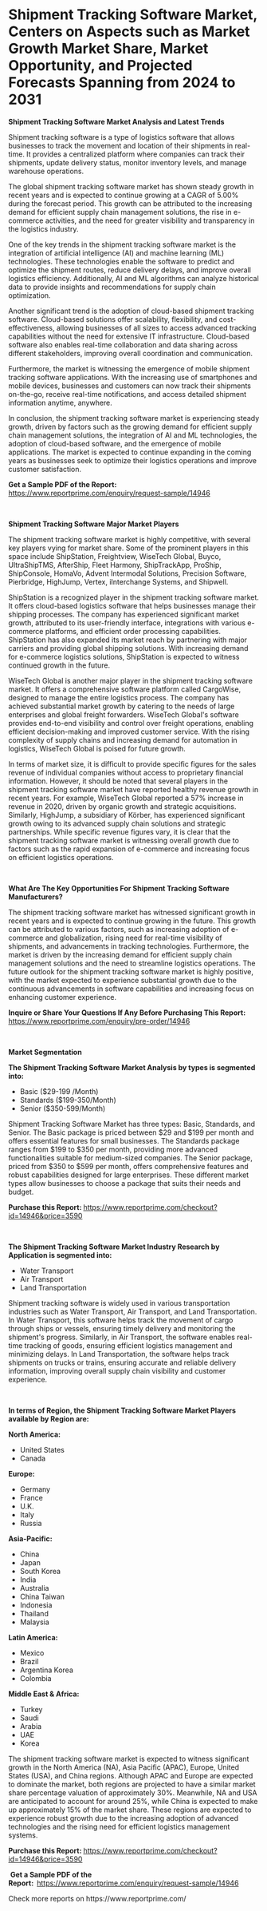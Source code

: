<p><h1>Shipment Tracking Software Market, Centers on Aspects such as Market Growth Market Share, Market Opportunity, and Projected Forecasts Spanning from 2024 to 2031</h1></p><p><strong>Shipment Tracking Software Market Analysis and Latest Trends</strong></p>
<p><p>Shipment tracking software is a type of logistics software that allows businesses to track the movement and location of their shipments in real-time. It provides a centralized platform where companies can track their shipments, update delivery status, monitor inventory levels, and manage warehouse operations.</p><p>The global shipment tracking software market has shown steady growth in recent years and is expected to continue growing at a CAGR of 5.00% during the forecast period. This growth can be attributed to the increasing demand for efficient supply chain management solutions, the rise in e-commerce activities, and the need for greater visibility and transparency in the logistics industry.</p><p>One of the key trends in the shipment tracking software market is the integration of artificial intelligence (AI) and machine learning (ML) technologies. These technologies enable the software to predict and optimize the shipment routes, reduce delivery delays, and improve overall logistics efficiency. Additionally, AI and ML algorithms can analyze historical data to provide insights and recommendations for supply chain optimization.</p><p>Another significant trend is the adoption of cloud-based shipment tracking software. Cloud-based solutions offer scalability, flexibility, and cost-effectiveness, allowing businesses of all sizes to access advanced tracking capabilities without the need for extensive IT infrastructure. Cloud-based software also enables real-time collaboration and data sharing across different stakeholders, improving overall coordination and communication.</p><p>Furthermore, the market is witnessing the emergence of mobile shipment tracking software applications. With the increasing use of smartphones and mobile devices, businesses and customers can now track their shipments on-the-go, receive real-time notifications, and access detailed shipment information anytime, anywhere.</p><p>In conclusion, the shipment tracking software market is experiencing steady growth, driven by factors such as the growing demand for efficient supply chain management solutions, the integration of AI and ML technologies, the adoption of cloud-based software, and the emergence of mobile applications. The market is expected to continue expanding in the coming years as businesses seek to optimize their logistics operations and improve customer satisfaction.</p></p>
<p><strong>Get a Sample PDF of the Report:&nbsp;</strong> <a href="https://www.reportprime.com/enquiry/request-sample/14946">https://www.reportprime.com/enquiry/request-sample/14946</a></p>
<p>&nbsp;</p>
<p><strong>Shipment Tracking Software Major Market Players</strong></p>
<p><p>The shipment tracking software market is highly competitive, with several key players vying for market share. Some of the prominent players in this space include ShipStation, Freightview, WiseTech Global, Buyco, UltraShipTMS, AfterShip, Fleet Harmony, ShipTrackApp, ProShip, ShipConsole, HomaVo, Advent Intermodal Solutions, Precision Software, Pierbridge, HighJump, Vertex, iInterchange Systems, and Shipwell. </p><p>ShipStation is a recognized player in the shipment tracking software market. It offers cloud-based logistics software that helps businesses manage their shipping processes. The company has experienced significant market growth, attributed to its user-friendly interface, integrations with various e-commerce platforms, and efficient order processing capabilities. ShipStation has also expanded its market reach by partnering with major carriers and providing global shipping solutions. With increasing demand for e-commerce logistics solutions, ShipStation is expected to witness continued growth in the future.</p><p>WiseTech Global is another major player in the shipment tracking software market. It offers a comprehensive software platform called CargoWise, designed to manage the entire logistics process. The company has achieved substantial market growth by catering to the needs of large enterprises and global freight forwarders. WiseTech Global's software provides end-to-end visibility and control over freight operations, enabling efficient decision-making and improved customer service. With the rising complexity of supply chains and increasing demand for automation in logistics, WiseTech Global is poised for future growth.</p><p>In terms of market size, it is difficult to provide specific figures for the sales revenue of individual companies without access to proprietary financial information. However, it should be noted that several players in the shipment tracking software market have reported healthy revenue growth in recent years. For example, WiseTech Global reported a 57% increase in revenue in 2020, driven by organic growth and strategic acquisitions. Similarly, HighJump, a subsidiary of Körber, has experienced significant growth owing to its advanced supply chain solutions and strategic partnerships. While specific revenue figures vary, it is clear that the shipment tracking software market is witnessing overall growth due to factors such as the rapid expansion of e-commerce and increasing focus on efficient logistics operations.</p></p>
<p>&nbsp;</p>
<p><strong>What Are The Key Opportunities For Shipment Tracking Software Manufacturers?</strong></p>
<p><p>The shipment tracking software market has witnessed significant growth in recent years and is expected to continue growing in the future. This growth can be attributed to various factors, such as increasing adoption of e-commerce and globalization, rising need for real-time visibility of shipments, and advancements in tracking technologies. Furthermore, the market is driven by the increasing demand for efficient supply chain management solutions and the need to streamline logistics operations. The future outlook for the shipment tracking software market is highly positive, with the market expected to experience substantial growth due to the continuous advancements in software capabilities and increasing focus on enhancing customer experience.</p></p>
<p><strong>Inquire or Share Your Questions If Any Before Purchasing This Report:</strong> <a href="https://www.reportprime.com/enquiry/pre-order/14946">https://www.reportprime.com/enquiry/pre-order/14946</a></p>
<p>&nbsp;</p>
<p><strong>Market Segmentation</strong></p>
<p><strong>The Shipment Tracking Software Market Analysis by types is segmented into:</strong></p>
<p><ul><li>Basic ($29-199 /Month)</li><li>Standards ($199-350/Month)</li><li>Senior ($350-599/Month)</li></ul></p>
<p><p>Shipment Tracking Software Market has three types: Basic, Standards, and Senior. The Basic package is priced between $29 and $199 per month and offers essential features for small businesses. The Standards package ranges from $199 to $350 per month, providing more advanced functionalities suitable for medium-sized companies. The Senior package, priced from $350 to $599 per month, offers comprehensive features and robust capabilities designed for large enterprises. These different market types allow businesses to choose a package that suits their needs and budget.</p></p>
<p><strong>Purchase this Report:&nbsp;</strong><a href="https://www.reportprime.com/checkout?id=14946&price=3590">https://www.reportprime.com/checkout?id=14946&price=3590</a></p>
<p>&nbsp;</p>
<p><strong>The Shipment Tracking Software Market Industry Research by Application is segmented into:</strong></p>
<p><ul><li>Water Transport</li><li>Air Transport</li><li>Land Transportation</li></ul></p>
<p><p>Shipment tracking software is widely used in various transportation industries such as Water Transport, Air Transport, and Land Transportation. In Water Transport, this software helps track the movement of cargo through ships or vessels, ensuring timely delivery and monitoring the shipment's progress. Similarly, in Air Transport, the software enables real-time tracking of goods, ensuring efficient logistics management and minimizing delays. In Land Transportation, the software helps track shipments on trucks or trains, ensuring accurate and reliable delivery information, improving overall supply chain visibility and customer experience.</p></p>
<p>&nbsp;</p>
<p><strong>In terms of Region, the Shipment Tracking Software Market Players available by Region are:</strong></p>
<p>
    <p> <strong> North America: </strong>
        <ul>
            <li>United States</li>
            <li>Canada</li>
        </ul>
        </p> 
    <p> <strong> Europe: </strong>
        <ul>
            <li>Germany</li>
            <li>France</li>
            <li>U.K.</li>
            <li>Italy</li>
            <li>Russia</li>
        </ul>
        </p> 
    <p> <strong> Asia-Pacific: </strong>
        <ul>
            <li>China</li>
            <li>Japan</li>
            <li>South Korea</li>
            <li>India</li>
            <li>Australia</li>
            <li>China Taiwan</li>
            <li>Indonesia</li>
            <li>Thailand</li>
            <li>Malaysia</li>
        </ul>
        </p> 
    <p> <strong> Latin America: </strong>
        <ul>
            <li>Mexico</li>
            <li>Brazil</li>
            <li>Argentina Korea</li>
            <li>Colombia</li>
        </ul>
        </p> 
    <p> <strong> Middle East & Africa: </strong>
        <ul>
            <li>Turkey</li>
            <li>Saudi</li>
            <li>Arabia</li>
            <li>UAE</li>
            <li>Korea</li>
        </ul>
    </p>
    </p>
<p><p>The shipment tracking software market is expected to witness significant growth in the North America (NA), Asia Pacific (APAC), Europe, United States (USA), and China regions. Although APAC and Europe are expected to dominate the market, both regions are projected to have a similar market share percentage valuation of approximately 30%. Meanwhile, NA and USA are anticipated to account for around 25%, while China is expected to make up approximately 15% of the market share. These regions are expected to experience robust growth due to the increasing adoption of advanced technologies and the rising need for efficient logistics management systems.</p></p>
<p><strong>Purchase this Report: </strong><a href="https://www.reportprime.com/checkout?id=14946&price=3590">https://www.reportprime.com/checkout?id=14946&price=3590</a></p>
<p>&nbsp;<strong>Get a Sample PDF of the Report:&nbsp;&nbsp;</strong><a href="https://www.reportprime.com/enquiry/request-sample/14946">https://www.reportprime.com/enquiry/request-sample/14946</a></p>
<p><strong></strong></p>
<p>Check more reports on https://www.reportprime.com/</p>